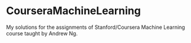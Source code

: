 # CourseraMachineLearning
My solutions for the assignments of Stanford/Coursera Machine Learning course taught by Andrew Ng. 
